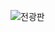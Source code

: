 ![전광판](https://user-images.githubusercontent.com/84761609/154260998-9d501015-93e9-4b87-99dd-dff6f6c91138.gif)
